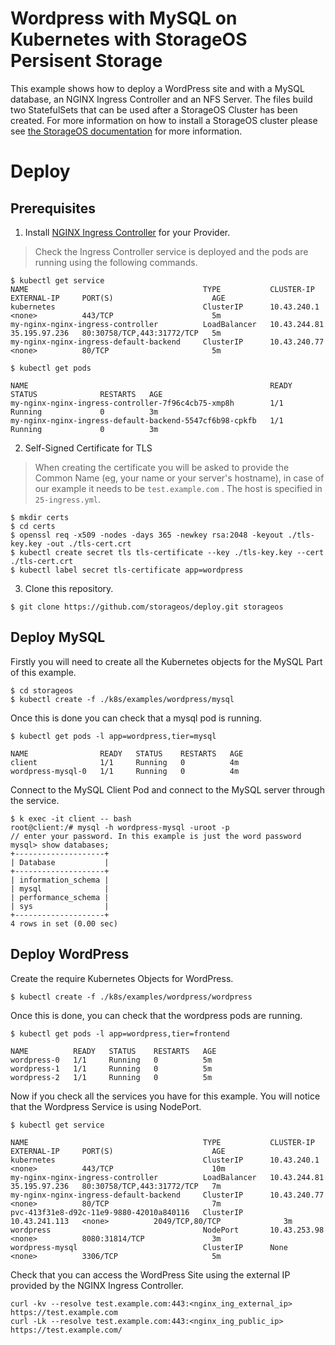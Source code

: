 # Wordpress with MySQL on Kubernetes with StorageOS Persisent Storage

This example shows how to deploy a WordPress site and with a MySQL database, an NGINX Ingress Controller and an NFS Server. The files build two StatefulSets that can be used after a StorageOS Cluster has been created. For
more information on how to install a StorageOS cluster please see
[the StorageOS documentation](https://docs.storageos.com/docs/introduction/quickstart)
for more information.

# Deploy

## Prerequisites

 1. Install [NGINX Ingress Controller](https://kubernetes.github.io/ingress-nginx/deploy/) for your Provider.

 > Check the Ingress Controller service is deployed and the pods are running
 > using the following commands.

 ```
$ kubectl get service
NAME                                       TYPE           CLUSTER-IP      EXTERNAL-IP     PORT(S)                      AGE
kubernetes                                 ClusterIP      10.43.240.1     <none>          443/TCP                      5m
my-nginx-nginx-ingress-controller          LoadBalancer   10.43.244.81    35.195.97.236   80:30758/TCP,443:31772/TCP   5m
my-nginx-nginx-ingress-default-backend     ClusterIP      10.43.240.77    <none>          80/TCP                       5m

 ```

```
$ kubectl get pods

NAME                                                      READY   STATUS              RESTARTS   AGE
my-nginx-nginx-ingress-controller-7f96c4cb75-xmp8h        1/1     Running             0          3m
my-nginx-nginx-ingress-default-backend-5547cf6b98-cpkfb   1/1     Running             0          3m

```

2. Self-Signed Certificate for TLS

 > When creating the certificate you will be asked to provide the
 > Common Name (eg, your name or your server's hostname), in case of our example
 > it needs to be `test.example.com` . The host is specified in `25-ingress.yml`.
 ```
$ mkdir certs
$ cd certs
$ openssl req -x509 -nodes -days 365 -newkey rsa:2048 -keyout ./tls-key.key -out ./tls-cert.crt
$ kubectl create secret tls tls-certificate --key ./tls-key.key --cert ./tls-cert.crt
$ kubectl label secret tls-certificate app=wordpress
 ```

3. Clone this repository.

```
$ git clone https://github.com/storageos/deploy.git storageos
```

## Deploy MySQL

Firstly you will need to create all the Kubernetes objects for the MySQL Part of this example.

```
$ cd storageos
$ kubectl create -f ./k8s/examples/wordpress/mysql
```

Once this is done you can check that a mysql pod is running.
```
$ kubectl get pods -l app=wordpress,tier=mysql

NAME                READY   STATUS    RESTARTS   AGE
client              1/1     Running   0          4m
wordpress-mysql-0   1/1     Running   0          4m

```

Connect to the MySQL Client Pod and connect to the MySQL server through the service.

```
$ k exec -it client -- bash 
root@client:/# mysql -h wordpress-mysql -uroot -p
// enter your password. In this example is just the word password
mysql> show databases;
+--------------------+
| Database           |
+--------------------+
| information_schema |
| mysql              |
| performance_schema |
| sys                |
+--------------------+
4 rows in set (0.00 sec)
```

## Deploy WordPress

Create the require Kubernetes Objects for WordPress.

```
$ kubectl create -f ./k8s/examples/wordpress/wordpress
```

Once this is done, you can check that the wordpress pods are running.

```
$ kubectl get pods -l app=wordpress,tier=frontend

NAME          READY   STATUS    RESTARTS   AGE
wordpress-0   1/1     Running   0          5m
wordpress-1   1/1     Running   0          5m
wordpress-2   1/1     Running   0          5m

```

Now if you check all the services you have for this example. You will notice that the Wordpress Service is using NodePort.

```
$ kubectl get service

NAME                                       TYPE           CLUSTER-IP      EXTERNAL-IP     PORT(S)                      AGE
kubernetes                                 ClusterIP      10.43.240.1     <none>          443/TCP                      10m
my-nginx-nginx-ingress-controller          LoadBalancer   10.43.244.81    35.195.97.236   80:30758/TCP,443:31772/TCP   7m
my-nginx-nginx-ingress-default-backend     ClusterIP      10.43.240.77    <none>          80/TCP                       7m
pvc-413f31e8-d92c-11e9-9880-42010a840116   ClusterIP      10.43.241.113   <none>          2049/TCP,80/TCP              3m
wordpress                                  NodePort       10.43.253.98    <none>          8080:31814/TCP               3m
wordpress-mysql                            ClusterIP      None            <none>          3306/TCP                     5m
```

Check that you can access the WordPress Site using the external IP provided by the NGINX Ingress Controller.

```
curl -kv --resolve test.example.com:443:<nginx_ing_external_ip> https://test.example.com
curl -Lk --resolve test.example.com:443:<nginx_ing_public_ip> https://test.example.com/
```